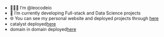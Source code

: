 - 👨🏽‍💻  I’m @leocodeio
- 🌱 I’m currently developing Full-stack and Data Science projects
- 🌐 You can see my personal website and deployed projects through [here](https://portfolio-leocodeios-projects.vercel.app/)
- catalyst deployed[here](https://catalyst-com.vercel.app/)
- domain in domain deployed[here](https://keerthana-essk.github.io/dod-frontend/)
<!---
leocodeio/leocodeio is a ✨ special ✨ repository because its `README.md` (this file) appears on your GitHub profile.
You can click the Preview link to take a look at your changes.
--->
